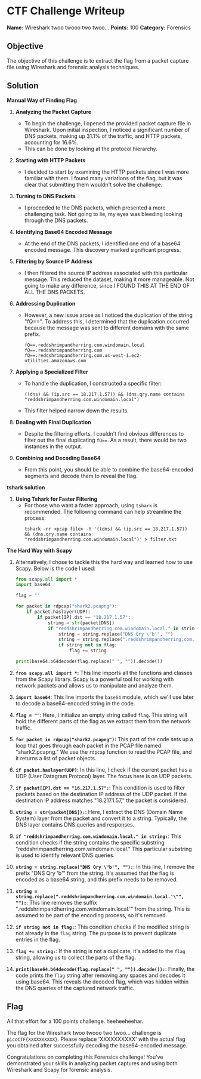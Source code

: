 # CTF Challenge Writeup
**Name:** Wireshark twoo twooo two twoo...
**Points:** 100
**Category:** Forensics

## Objective

The objective of this challenge is to extract the flag from a packet capture file using Wireshark and forensic analysis techniques.

## Solution

**Manual Way of Finding Flag**
1. **Analyzing the Packet Capture**
   - To begin the challenge, I opened the provided packet capture file in Wireshark. Upon initial inspection, I noticed a significant number of DNS packets, making up 31.1% of the traffic, and HTTP packets, accounting for 16.6%.
   - This can be done by looking at the protocol hierarchy.

2. **Starting with HTTP Packets**
   - I decided to start by examining the HTTP packets since I was more familiar with them. I found many variations of the flag, but it was clear that submitting them wouldn't solve the challenge. 

3. **Turning to DNS Packets**
   - I proceeded to the DNS packets, which presented a more challenging task. Not going to lie, my eyes was bleeding looking through the DNS packets.

4. **Identifying Base64 Encoded Message**
   - At the end of the DNS packets, I identified one end of a base64 encoded message. This discovery marked significant progress.

5. **Filtering by Source IP Address**
   - I then filtered the source IP address associated with this particular message. This reduced the dataset, making it more manageable. Not going to make any difference, since I FOUND THIS AT THE END OF ALL THE DNS PACKETS.

6. **Addressing Duplication**
   - However, a new issue arose as I noticed the duplication of the string "fQ==". To address this, I determined that the duplication occurred because the message was sent to different domains with the same prefix.
        ```
        fQ==.reddshrimpandherring.com.windomain.local
        fQ==.reddshrimpandherring.com
        fQ==.reddshrimpandherring.com.us-west-1.ec2-utilities.amazonaws.com
        ```

7. **Applying a Specialized Filter**
   - To handle the duplication, I constructed a specific filter: 
        ```
        ((dns) && (ip.src == 18.217.1.57)) && (dns.qry.name contains "reddshrimpandherring.com.windomain.local")
        ```
   - This filter helped narrow down the results.

8. **Dealing with Final Duplication**
   - Despite the filtering efforts, I couldn't find obvious differences to filter out the final duplicating ```fQ==```. As a result, there would be two instances in the output.

9. **Combining and Decoding Base64**
   - From this point, you should be able to combine the base64-encoded segments and decode them to reveal the flag.

**tshark solution**
1. **Using Tshark for Faster Filtering**
   - For those who want a faster approach, using `tshark` is recommended. The following command can help streamline the process:
        ```shell
        tshark -nr <pcap file> -Y '((dns) && (ip.src == 18.217.1.57)) && (dns.qry.name contains "reddshrimpandherring.com.windomain.local")' > filter.txt
        ```
**The Hard Way with Scapy**
1. Alternatively, I chose to tackle this the hard way and learned how to use Scapy. Below is the code I used:

    ```python
    from scapy.all import *
    import base64
    
    flag = ""
    
    for packet in rdpcap("shark2.pcapng"):
        if packet.haslayer(UDP):
            if packet[IP].dst == "18.217.1.57":
                string = str(packet[DNS])
                if "reddshrimpandherring.com.windomain.local." in string:
                    string = string.replace("DNS Qry \"b'", "")
                    string = string.replace(".reddshrimpandherring.com.windomain.local.'\"", "")
                    if string not in flag:
                        flag += string
    
    print(base64.b64decode(flag.replace(" ", "")).decode())
    ```
1. **`from scapy.all import *`:** This line imports all the functions and classes from the Scapy library. Scapy is a powerful tool for working with network packets and allows us to manipulate and analyze them.

2. **`import base64`**: This line imports the `base64` module, which we'll use later to decode a base64-encoded string in the code.

3. **```flag = ""```**: Here, I initialize an empty string called `flag`. This string will hold the different parts of the flag as we extract them from the network traffic.

4. **```for packet in rdpcap("shark2.pcapng")```:** This part of the code sets up a loop that goes through each packet in the PCAP file named "shark2.pcapng." We use the `rdpcap` function to read the PCAP file, and it returns a list of packet objects.

5. **`if packet.haslayer(UDP)`**: In this line, I check if the current packet has a UDP (User Datagram Protocol) layer. The focus here is on UDP packets.

6. **`if packet[IP].dst == "18.217.1.57":`**: This condition is used to filter packets based on the destination IP address of the UDP packet. If the destination IP address matches "18.217.1.57," the packet is considered.

7. **`string = str(packet[DNS]):`**: Here, I extract the DNS (Domain Name System) layer from the packet and convert it to a string. Typically, the DNS layer contains DNS queries and responses.

8. **`if "reddshrimpandherring.com.windomain.local." in string:`**: This condition checks if the string contains the specific substring "reddshrimpandherring.com.windomain.local." This particular substring is used to identify relevant DNS queries.

9. **`string = string.replace("DNS Qry \"b'", ""):`**: In this line, I remove the prefix "DNS Qry 'b'" from the string. It's assumed that the flag is encoded as a base64 string, and this prefix needs to be removed.

10. **`string = string.replace(".reddshrimpandherring.com.windomain.local.'\"", ""):`**: This line removes the suffix ".reddshrimpandherring.com.windomain.local.'" from the string. This is assumed to be part of the encoding process, so it's removed.

11. **`if string not in flag:`**: This condition checks if the modified string is not already in the `flag` string. The purpose is to prevent duplicate entries in the flag.

12. **`flag += string:`**: If the string is not a duplicate, it's added to the `flag` string, allowing us to collect the parts of the flag.

13. **`print(base64.b64decode(flag.replace(" ", "")).decode()):`**: Finally, the code prints the `flag` string after removing any spaces and decodes it using base64. This reveals the decoded flag, which was hidden within the DNS queries of the captured network traffic.


## Flag
All that effort for a 100 points challenge. heeheeheehar.

The flag for the Wireshark twoo twooo two twoo... challenge is `picoCTF{XXXXXXXXXX}`. Please replace 'XXXXXXXXXX' with the actual flag you obtained after successfully decoding the base64-encoded message.

Congratulations on completing this Forensics challenge! You've demonstrated your skills in analyzing packet captures and using both Wireshark and Scapy for forensic analysis.
